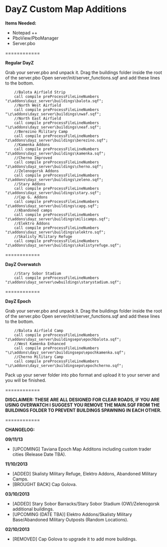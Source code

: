 DayZ Custom Map Additions
============

<b>Items Needed:</b>
- Notepad ++
- PboView/PboManager
- Server.pbo

============

<b>Regular DayZ</b>

Grab your server.pbo and unpack it.
Drag the buildings folder inside the root of the server.pbo
Open server/init/server_functions.sqf and add these lines to the bottom.

		//Balota Airfield Strip
		call compile preProcessFileLineNumbers "z\addons\dayz_server\buildings\balota.sqf";
		//North West Airfield
		call compile preProcessFileLineNumbers "\z\addons\dayz_server\buildings\nwaf.sqf";
		//North East Airfield
		call compile preProcessFileLineNumbers "\z\addons\dayz_server\buildings\neaf.sqf";
		//Berezino Military Camp
		call compile preProcessFileLineNumbers "z\addons\dayz_server\buildings\berezino.sqf";
		//Kamenka Addons
		call compile preProcessFileLineNumbers "z\addons\dayz_server\buildings\kamenka.sqf";
		//Cherno Improved
		call compile preProcessFileLineNumbers "z\addons\dayz_server\buildings\cherno.sqf";
		//Zelenogorsk Addons
		call compile preProcessFileLineNumbers "z\addons\dayz_server\buildings\zeleno.sqf";
		//Stary Addons
		call compile preProcessFileLineNumbers "z\addons\dayz_server\buildings\stary.sqf";
		//Cap G. Addons
		call compile preProcessFileLineNumbers "z\addons\dayz_server\buildings\capg.sqf";
		//Abandoned camps
		call compile preProcessFileLineNumbers "z\addons\dayz_server\buildings\milicamps.sqf";
		//Elektro Addons
		call compile preProcessFileLineNumbers "z\addons\dayz_server\buildings\elektro.sqf";
		//Skalisty Military Refuge
		call compile preProcessFileLineNumbers "z\addons\dayz_server\buildings\skalistyrefuge.sqf";

============

<b>DayZ Overwatch</b>

		//Stary Sobor Stadium
		call compile preProcessFileLineNumbers "z\addons\dayz_server\owbuildings\starystadium.sqf";

============

<b>DayZ Epoch</b>

Grab your server.pbo and unpack it.
Drag the buildings folder inside the root of the server.pbo
Open server/init/server_functions.sqf and add these lines to the bottom.

		//Balota Airfield Camp
		call compile preProcessFileLineNumbers "z\addons\dayz_server\buildingsepo\epochbalota.sqf";
		//West Kamenka Enhanced
		call compile preProcessFileLineNumbers "\z\addons\dayz_server\buildingsepo\epochkamenka.sqf";
		//Cherno Military Camp
		call compile preProcessFileLineNumbers "\z\addons\dayz_server\buildingsepo\epochcherno.sqf";

Pack up your server folder into pbo format and upload it to your server and you will be finished.

============

<b>DISCLAIMER: THESE ARE ALL DESIGNED FOR CLEAR ROADS, IF YOU ARE USING OVERWATCH I SUGGEST YOU REMOVE THE MAIN.SQF FROM THE BUILDINGS FOLDER TO PREVENT BUILDINGS SPAWNING IN EACH OTHER.</b>

============

<b>CHANGELOG:</b>

<b>09/11/13</b>

- [UPCOMING] Taviana Epoch Map Additons including custom trader cities (Release Date TBA).

<b>11/10/2013</b>

- [ADDED] Skalisty Military Refuge, Elektro Addons, Abandoned Military Camps.
- [BROUGHT BACK] Cap Golova.

<b>03/10/2013</b>

- [ADDED] Stary Sobor Barracks/Stary Sobor Stadium (OW)/Zelenogorsk additional buildings.
- [UPCOMING (DATE TBA)] Elektro Addons/Skalisty Military Base/Abandoned Military Outposts (Random Locations).

<b>02/10/2013</b>

- [REMOVED] Cap Golova to upgrade it to add more buildings.
